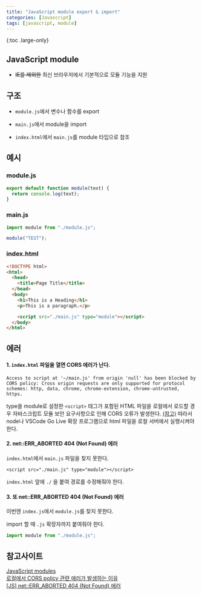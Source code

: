 ```yaml
---
title: "JavaScript module export & import"
categories: [Javascript]
tags: [javascript, module]
---
```


{:toc .large-only}

## JavaScript module

- ~~IE를 제외한~~ 최신 브라우저에서 기본적으로 모듈 기능을 지원

## 구조

- `module.js`에서 변수나 함수를 export

- `main.js`에서 module을 import

- `index.html`에서 `main.js`를 module 타입으로 참조

## 예시

### module.js

```js
export default function module(text) {
  return console.log(text);
}
```

### main.js

```js
import module from "./module.js";

module("TEST");
```

### index.html

```html
<!DOCTYPE html>
<html>
  <head>
    <title>Page Title</title>
  </head>
  <body>
    <h1>This is a Heading</h1>
    <p>This is a paragraph.</p>

    <script src="./main.js" type="module"></script>
  </body>
</html>
```

## 에러

#### 1. `index.html` 파일을 열면 CORS 에러가 난다.

`Access to script at '~/main.js' from origin 'null' has been blocked by CORS policy: Cross origin requests are only supported for protocol schemes: http, data, chrome, chrome-extension, chrome-untrusted, https.`

type을 module로 설정한 `<script>` 태그가 포함된 HTML 파일을 로컬에서 로드할 경우 자바스크립트 모듈 보안 요구사항으로 인해 CORS 오류가 발생한다. [(참고)](https://developer.mozilla.org/ko/docs/Web/JavaScript/Guide/Modules#other_differences_between_modules_and_standard_scripts)
따라서 node나 VSCode Go Live 확장 프로그램으로 html 파일을 로컬 서버에서 실행시켜야 한다.

#### 2. net::ERR_ABORTED 404 (Not Found) 에러

`index.html`에서 `main.js` 파일을 찾지 못한다.

`<script src="./main.js" type="module"></script>`

`index.html` 앞에 `./` 을 붙여 경로를 수정해줘야 한다.

#### 3. **또** net::ERR_ABORTED 404 (Not Found) 에러

이번엔 `index.js`에서 `module.js`를 찾지 못한다.

import 할 때 `.js` 확장자까지 붙여줘야 한다.

```js
import module from "./module.js";
```

## 참고사이트

[JavaScript modules](https://developer.mozilla.org/ko/docs/Web/JavaScript/Guide/Modules)<br/>
[로컬에서 CORS policy 관련 에러가 발생하는 이유](https://velog.io/@takeknowledge/%EB%A1%9C%EC%BB%AC%EC%97%90%EC%84%9C-CORS-policy-%EA%B4%80%EB%A0%A8-%EC%97%90%EB%9F%AC%EA%B0%80-%EB%B0%9C%EC%83%9D%ED%95%98%EB%8A%94-%EC%9D%B4%EC%9C%A0-3gk4gyhreu)<br/>
[[JS] net::ERR_ABORTED 404 (Not Found) 에러](https://heeyamsec.tistory.com/36)
